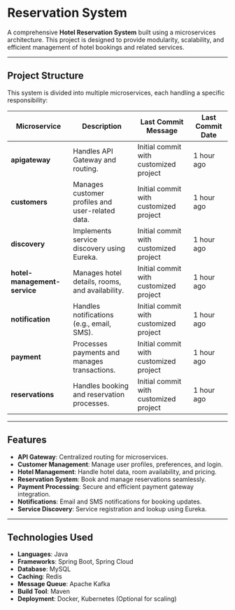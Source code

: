 # Reservation System

A comprehensive **Hotel Reservation System** built using a microservices architecture. This project is designed to provide modularity, scalability, and efficient management of hotel bookings and related services.

---

## Project Structure

This system is divided into multiple microservices, each handling a specific responsibility:

| **Microservice**                | **Description**                                   | **Last Commit Message**                  | **Last Commit Date** |
|----------------------------------|---------------------------------------------------|------------------------------------------|-----------------------|
| **apigateway**                   | Handles API Gateway and routing.                 | Initial commit with customized project   | 1 hour ago           |
| **customers**                    | Manages customer profiles and user-related data. | Initial commit with customized project   | 1 hour ago           |
| **discovery**                    | Implements service discovery using Eureka.       | Initial commit with customized project   | 1 hour ago           |
| **hotel-management-service**     | Manages hotel details, rooms, and availability.  | Initial commit with customized project   | 1 hour ago           |
| **notification**                 | Handles notifications (e.g., email, SMS).        | Initial commit with customized project   | 1 hour ago           |
| **payment**                      | Processes payments and manages transactions.     | Initial commit with customized project   | 1 hour ago           |
| **reservations**                 | Handles booking and reservation processes.       | Initial commit with customized project   | 1 hour ago           |

---

## Features

- **API Gateway**: Centralized routing for microservices.
- **Customer Management**: Manage user profiles, preferences, and login.
- **Hotel Management**: Handle hotel data, room availability, and pricing.
- **Reservation System**: Book and manage reservations seamlessly.
- **Payment Processing**: Secure and efficient payment gateway integration.
- **Notifications**: Email and SMS notifications for booking updates.
- **Service Discovery**: Service registration and lookup using Eureka.

---

## Technologies Used

- **Languages**: Java
- **Frameworks**: Spring Boot, Spring Cloud
- **Database**: MySQL
- **Caching**: Redis
- **Message Queue**: Apache Kafka
- **Build Tool**: Maven
- **Deployment**: Docker, Kubernetes (Optional for scaling)

